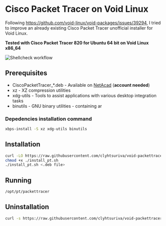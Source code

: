 # Cisco Packet Tracer on Void Linux

Following https://github.com/void-linux/void-packages/issues/39294, I tried to improve an already existing Cisco Packet Tracer unofficial installer for Void Linux.

**Tested with Cisco Packet Tracer 820 for Ubuntu 64 bit on Void Linux x86_64**

![Shellcheck workflow](https://github.com/clyhtsuriva/void-packettracer/actions/workflows/shellcheck-actions.yml/badge.svg)

## Prerequisites

- CiscoPacketTracer_*.deb - Available on [NetAcad](https://www.netacad.com/portal/resources/packet-tracer) (**account needed**)
- xz - XZ compression utilities
- xdg-utils - Tools to assist applications with various desktop integration tasks
- binutils - GNU binary utilities - containing ar

### Depedencies installation command

```sh
xbps-install -S xz xdg-utils binutils
```

## Installation

```sh
curl -LO https://raw.githubusercontent.com/clyhtsuriva/void-packettracer/master/install_pt.sh
chmod +x ./install_pt.sh
./install_pt.sh <.deb file>
```

## Running

```sh
/opt/pt/packettracer
```

## Uninstallation

```sh
curl -s https://raw.githubusercontent.com/clyhtsuriva/void-packettracer/master/uninstall.sh | sudo bash
```
